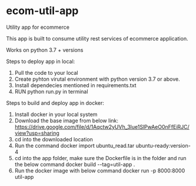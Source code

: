 # ecom-util-app
Utility app for ecommerce

This app is built to consume utility rest services of ecommerce application.

Works on python 3.7 + versions

Steps to deploy app in local:

1. Pull the code to your local
2. Create pyhton virutal environment with python version 3.7 or above.
3. Install dependecies mentioned in requirements.txt
4. RUN python run.py in terminal


Steps to build and deploy app in docker:

1. Install docker in your local system
2. Download the base image from below link:
   https://drive.google.com/file/d/1Aqctw2yUVh_3lue1SlPwAeO0nFfEiRJC/view?usp=sharing
3. cd into the downloaded location
4. Run the command
   docker import ubuntu_read.tar ubuntu-ready:version-4
5. cd into the app folder, make sure the Dockerfile is in the folder and run the below command
   docker build --tag=util-app .
6. Run the docker image with below command
   docker run -p 8000:8000 util-app      

